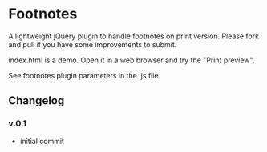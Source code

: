 # Footnotes

A lightweight jQuery plugin to handle footnotes on print version. Please fork and pull if you have some improvements to submit.

index.html is a demo. Open it in a web browser and try the "Print preview".

See footnotes plugin parameters in the .js file.

## Changelog

### v.0.1

 - initial commit